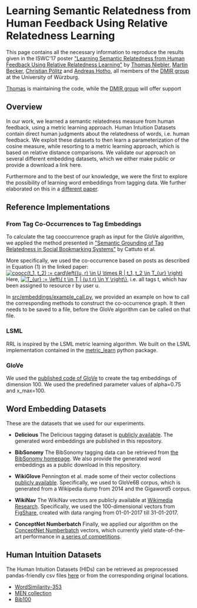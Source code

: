 # Learning Semantic Relatedness from Human Feedback Using Relative Relatedness Learning

This page contains all the necessary information to reproduce the results given in the ISWC'17 poster
["Learning Semantic Relatedness from Human Feedback Using Relative Relatedness Learning"](https://www.thomas-niebler.de/pub/niebler2017rrl.pdf)
by
[Thomas Niebler](http://www.dmir.uni-wuerzburg.de/staff/niebler),
[Martin Becker](http://www.dmir.uni-wuerzburg.de/staff/martinbecker),
[Christian Pölitz](http://www.dmir.uni-wuerzburg.de/staff/christian_poelitz) and
[Andreas Hotho](http://www.dmir.uni-wuerzburg.de/staff/hotho), all members
of the [DMIR group](http://dmir.org) at the University of Würzburg.

[Thomas](http://www.thomas-niebler.de) is maintaining the code, while the [DMIR group](http://dmir.org) will offer support

## Overview
In our work, we learned a semantic relatedness measure from human feedback,
using a metric learning approach.
Human Intuition Datasets contain direct human judgments about the
relatedness of words, i.e. human feedback.
We exploit these datasets to then learn a parameterization of the cosine
measure, while resorting to a metric learning approach, which is based
on relative distance comparisons.
We validate our approach on several different embedding datasets, which
we either make public or provide a download a link here.

Furthermore and to the best of our knowledge, we were the first to
explore the possibility of learning word embeddings from tagging data.
We further elaborated on this in a [different paper](https://www.thomas-niebler.de/pub/niebler2017embeddings.pdf).

## Reference Implementations
### From Tag Co-Occurrences to Tag Embeddings
To calculate the tag cooccurrence graph as input for the GloVe algorithm,
we applied the method presented in ["Semantic Grounding of Tag Relatedness
in Social Bookmarking Systems"](https://www.bibsonomy.org/bibtex/23d13a333db2d59968b6afda906006286/thoni)
by Cattuto et al.

More specifically, we used the co-occurrence based on posts as described
in Equation (1) in the linked paper:
<a href="https://www.codecogs.com/eqnedit.php?latex=coocc(t_1,&space;t_2)&space;:=&space;card\left((u,&space;r)&space;\in&space;U&space;\times&space;R&space;|&space;t_1,&space;t_2&space;\in&space;T_{ur}&space;\right)" target="_blank"><img src="https://latex.codecogs.com/gif.latex?coocc(t_1,&space;t_2)&space;:=&space;card\left((u,&space;r)&space;\in&space;U&space;\times&space;R&space;|&space;t_1,&space;t_2&space;\in&space;T_{ur}&space;\right)" title="coocc(t_1, t_2) := card\left((u, r) \in U \times R | t_1, t_2 \in T_{ur} \right)" /></a>
Here, <a href="https://www.codecogs.com/eqnedit.php?latex=T_{ur}&space;:=&space;\left\{&space;t&space;\in&space;T&space;|&space;(u,t,r)&space;\in&space;Y&space;\right\}" target="_blank"><img src="https://latex.codecogs.com/gif.latex?T_{ur}&space;:=&space;\left\{&space;t&space;\in&space;T&space;|&space;(u,t,r)&space;\in&space;Y&space;\right\}" title="T_{ur} := \left\{ t \in T | (u,t,r) \in Y \right\}" /></a>,
i.e. all tags t, which hav been assigned to resource r by user u.

In [src/embeddings/example_call.py](https://github.com/thomasniebler/semantics-metriclearning/blob/master/src/embeddings/example_call.py),
we provided an example on how to call the corresponding methods to
construct the co-occurrence graph. It then needs to be saved to a file,
before the GloVe algorithm can be called on that file.

### LSML
RRL is inspired by the LSML metric learning algorithm.
We built on the LSML implementation contained in the
[metric_learn](https://github.com/all-umass/metric-learn) python package.

### GloVe
We used the [published code of GloVe](https://nlp.stanford.edu/projects/glove/)
to create the tag embeddings of dimension 100.
We used the predefined parameter values of alpha=0.75 and x_max=100.

## Word Embedding Datasets
These are the datasets that we used for our experiments.

* **Delicious**
The Delicious tagging dataset is [publicly available](http://www.zubiaga.org/datasets/socialbm0311).
The generated word embeddings are published in this repository. 

* **BibSonomy**
The BibSonomy tagging data can be retrieved from [the BibSonomy homepage](https://www.kde.cs.uni-kassel.de/bibsonomy/dumps/).
We also provide the generated word embeddings as a public download in this repository. 

* **WikiGlove**
Pennington et al. made some of their vector collections [publicly available](https://nlp.stanford.edu/projects/glove/).
Specifically, we used to GloVe6B corpus, which is generated from a Wikipedia dump from 2014 and the Gigaword5 corpus.

* **WikiNav**
The WikiNav vectors are publicly available at [Wikimedia Research](https://meta.wikimedia.org/wiki/Research:Wikipedia_Navigation_Vectors).
Specifically, we used the 100-dimensional vectors from [FigShare](https://figshare.com/articles/Wikipedia_Vectors/3146878), created
with data ranging from 01-01-2017 till 31-01-2017.

* **ConceptNet Numberbatch** Finally, we applied our algorithm on the
[ConceptNet Numberbatch](https://github.com/commonsense/conceptnet-numberbatch/tree/16.09) vectors, which currently yield state-of-the-art
performance in [a series of competitions](https://blog.conceptnet.io/2017/03/02/how-luminoso-made-conceptnet-into-the-best-word-vectors-and-won-at-semeval/).


## Human Intuition Datasets
The Human Intuition Datasets (HIDs) can be retrieved as preprocessed pandas-friendly csv files 
[here](http://www.thomas-niebler.de/dataset-collection-for-evaluating-semantic-relatedness/)
or from the corresponding original locations.
* [WordSimilarity-353](http://www.cs.technion.ac.il/~gabr/resources/data/wordsim353/wordsim353.html)
* [MEN collection](https://staff.fnwi.uva.nl/e.bruni/MEN)
* [Bib100](http://dmir.org/datasets/bib100/)

